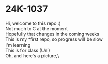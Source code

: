 # 24K-1037
Hi, welcome to this repo :)\
Not much to C at the moment\
Hopefully that changes in the coming weeks\
This is my *first repo, so progress will be slow\
I'm learning\
This is for class (Uni)\
Oh, and here's a picture,\



